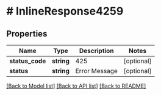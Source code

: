 # # InlineResponse4259

## Properties

Name | Type | Description | Notes
------------ | ------------- | ------------- | -------------
**status_code** | **string** | 425 | [optional]
**status** | **string** | Error Message | [optional]

[[Back to Model list]](../../README.md#models) [[Back to API list]](../../README.md#endpoints) [[Back to README]](../../README.md)
